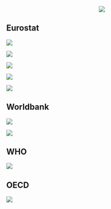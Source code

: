 <p align="center"><a href="http://193.146.75.235/sample-apps/final_apps/layout/"><img src="https://github.com/ordanovich/images/blob/master/logoColorcentered_medium.png?raw=true"></a></p>

## Eurostat

![](https://github.com/ordanovich/images/blob/master/animated_eurostat_search.gif?raw=true)

![](https://github.com/ordanovich/images/blob/master/animated_eurostat_plotly.gif?raw=true)

![](https://github.com/ordanovich/images/blob/master/animated_eurostat_ggstatsplot.gif?raw=true)

![](https://github.com/ordanovich/images/blob/master/_animated_eurostat_heatmap.gif?raw=true)

![](https://github.com/ordanovich/images/blob/master/animated_switch_pages.gif?raw=true)

## Worldbank

![](https://github.com/ordanovich/images/blob/master/animated_wb_graphMap.gif?raw=true)

![](https://github.com/ordanovich/images/blob/master/animated_wb_ggstatsplot.gif?raw=true)

## WHO

![](https://github.com/ordanovich/images/blob/master/animated_who_circular.gif?raw=true)

## OECD

![](https://github.com/ordanovich/images/blob/master/animated_oecd.gif?raw=true)
